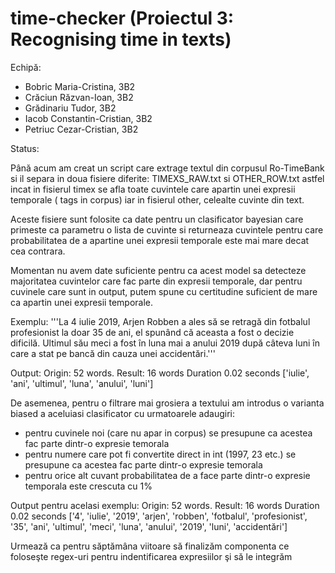 # time-checker (Proiectul 3: Recognising time in texts)

Echipă:
* Bobric Maria-Cristina, 3B2
* Crăciun Răzvan-Ioan, 3B2
* Grădinariu Tudor, 3B2
* Iacob Constantin-Cristian, 3B2
* Petriuc Cezar-Cristian, 3B2

Status:

Până acum am creat un script care extrage textul din corpusul Ro-TimeBank si il separa in doua fisiere diferite: TIMEXS_RAW.txt si OTHER_ROW.txt
astfel incat in fisierul timex se afla toate cuvintele care apartin unei expresii temporale ( <TIMEX> tags in corpus) iar in fisierul other, celealte cuvinte din text.

Aceste fisiere sunt folosite ca date pentru un clasificator bayesian care primeste ca parametru o lista de cuvinte si returneaza cuvintele pentru care probabilitatea
de a apartine unei expresii temporale este mai mare decat cea contrara.

Momentan nu avem date suficiente pentru ca acest model sa detecteze majoritatea cuvintelor care fac parte din expresii temporale, dar pentru cuvinele care sunt in output,
putem spune cu certitudine suficient de mare ca apartin unei expresii temporale.

Exemplu:
'''La 4 iulie 2019, Arjen Robben a ales să se retragă din fotbalul profesionist la doar 35 de ani, el spunând că aceasta a fost o decizie dificilă.
Ultimul său meci a fost în luna mai a anului 2019 după câteva luni în care a stat pe bancă din cauza unei accidentări.'''

Output:
Origin: 52 words. Result: 16 words
Duration 0.02 seconds
['iulie', 'ani', 'ultimul', 'luna', 'anului', 'luni']

De asemenea, pentru o filtrare mai grosiera a textului am introdus o varianta biased a aceluiasi clasificator cu urmatoarele adaugiri:
- pentru cuvinele noi (care nu apar in corpus) se presupune ca acestea fac parte dintr-o expresie temorala
- pentru numere care pot fi convertite direct in int (1997, 23 etc.) se presupune ca acestea fac parte dintr-o expresie temorala
- pentru orice alt cuvant probabilitatea de a face parte dintr-o expresie temporala este crescuta cu 1%

Output pentru acelasi exemplu:
Origin: 52 words. Result: 16 words
Duration 0.02 seconds
['4', 'iulie', '2019', 'arjen', 'robben', 'fotbalul', 'profesionist', '35', 'ani', 'ultimul', 'meci', 'luna', 'anului', '2019', 'luni', 'accidentări']

Urmează ca pentru săptămâna viitoare să finalizăm componenta ce foloseşte regex-uri pentru indentificarea expresiilor şi să le integrăm
